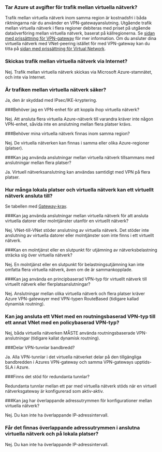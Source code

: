 ### <a name="does-azure-charge-for-traffic-between-vnets"></a>Tar Azure ut avgifter för trafik mellan virtuella nätverk?

Trafik mellan virtuella nätverk inom samma region är kostnadsfri i båda riktningarna när du använder en VPN-gatewayanslutning. Utgående trafik mellan virtuella nätverk i flera regioner debiteras med priset på utgående dataöverföring mellan virtuella nätverk, baserat på källregionerna. Se [sidan med prissättning för VPN-gateway](https://azure.microsoft.com/pricing/details/vpn-gateway/) för mer information. Om du ansluter dina virtuella nätverk med VNet-peering istället för med VPN-gateway kan du titta på [sidan med prissättning för Virtual Network](https://azure.microsoft.com/pricing/details/virtual-network/).

### <a name="does-vnet-to-vnet-traffic-travel-across-the-internet"></a>Skickas trafik mellan virtuella nätverk via Internet?

Nej. Trafik mellan virtuella nätverk skickas via Microsoft Azure-stamnätet, och inte via Internet.

### <a name="is-vnet-to-vnet-traffic-secure"></a>Är trafiken mellan virtuella nätverk säker?

Ja, den är skyddad med IPsec/IKE-kryptering.

###<a name="do-i-need-a-vpn-device-to-connect-vnets-together"></a>Behöver jag en VPN-enhet för att koppla ihop virtuella nätverk?

Nej. Att ansluta flera virtuella Azure-nätverk till varandra kräver inte någon VPN-enhet, såvida inte en anslutning mellan flera platser krävs.

###<a name="do-my-vnets-need-to-be-in-the-same-region"></a>Behöver mina virtuella nätverk finnas inom samma region?

Nej. De virtuella nätverken kan finnas i samma eller olika Azure-regioner (platser).

###<a name="can-i-use-vnet-to-vnet-along-with-multi-site-connections"></a>Kan jag använda anslutningar mellan virtuella nätverk tillsammans med anslutningar mellan flera platser?

Ja. Virtuell nätverksanslutning kan användas samtidigt med VPN på flera platser.

### <a name="how-many-on-premises-sites-and-virtual-networks-can-one-virtual-network-connect-to"></a>Hur många lokala platser och virtuella nätverk kan ett virtuellt nätverk ansluta till?

Se tabellen med [Gateway-krav](../articles/vpn-gateway/vpn-gateway-about-vpn-gateway-settings.md#requirements).

###<a name="can-i-use-vnet-to-vnet-to-connect-vms-or-cloud-services-outside-of-a-vnet"></a>Kan jag använda anslutningar mellan virtuella nätverk för att ansluta virtuella datorer eller molntjänster utanför en virtuellt nätverk?

Nej. VNet-till-VNet stöder anslutning av virtuella nätverk. Det stöder inte anslutning av virtuella datorer eller molntjänster som inte finns i ett virtuellt nätverk.

###<a name="can-a-cloud-service-or-a-load-balancing-endpoint-span-vnets"></a>Kan en molntjänst eller en slutpunkt för utjämning av nätverksbelastning sträcka sig över virtuella nätverk?

Nej. En molntjänst eller en slutpunkt för belastningsutjämning kan inte omfatta flera virtuella nätverk, även om de är sammankopplade.

###<a name="can-i-used-a-policybased-vpn-type-for-vnet-to-vnet-or-multi-site-connections"></a>Kan jag använda en principbaserad VPN-typ för virtuellt nätverk till virtuellt nätverk eller flerplatsanslutningar?

Nej. Anslutningar mellan olika virtuella nätverk och flera platser kräver Azure VPN-gatewayer med VPN-typen RouteBased (tidigare kallad dynamisk routning).

### <a name="can-i-connect-a-vnet-with-a-routebased-vpn-type-to-another-vnet-with-a-policybased-vpn-type"></a>Kan jag ansluta ett VNet med en routningsbaserad VPN-typ till ett annat VNet med en policybaserad VPN-typ?

Nej, båda virtuella nätverken MÅSTE använda routningsbaserade VPN-anslutningar (tidigare kallat dynamisk routning).

###<a name="do-vpn-tunnels-share-bandwidth"></a>Delar VPN-tunnlar bandbredd?

Ja. Alla VPN-tunnlar i det virtuella nätverket delar på den tillgängliga bandbredden i Azures VPN-gateway och samma VPN-gateways upptids-SLA i Azure.

###<a name="are-redundant-tunnels-supported"></a>Finns det stöd för redundanta tunnlar?

Redundanta tunnlar mellan ett par med virtuella nätverk stöds när en virtuell nätverksgateway är konfigurerad som aktiv-aktiv.

###<a name="can-i-have-overlapping-address-spaces-for-vnet-to-vnet-configurations"></a>Kan jag har överlappande adressutrymmen för konfigurationer mellan virtuella nätverk?

Nej. Du kan inte ha överlappande IP-adressintervall.

### <a name="can-there-be-overlapping-address-spaces-among-connected-virtual-networks-and-on-premises-local-sites"></a>Får det finnas överlappande adressutrymmen i anslutna virtuella nätverk och på lokala platser?

Nej. Du kan inte ha överlappande IP-adressintervall.



